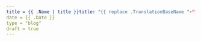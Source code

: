 ```yaml
---
title = {{ .Name | title }}title: "{{ replace .TranslationBaseName "-" " " | title }}"
date = {{ .Date }}
type = "blog"
draft = true
---
```



